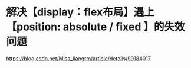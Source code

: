 # 解决【display：flex布局】遇上 【position: absolute / fixed 】的失效问题

https://blog.csdn.net/Miss_liangrm/article/details/99184017